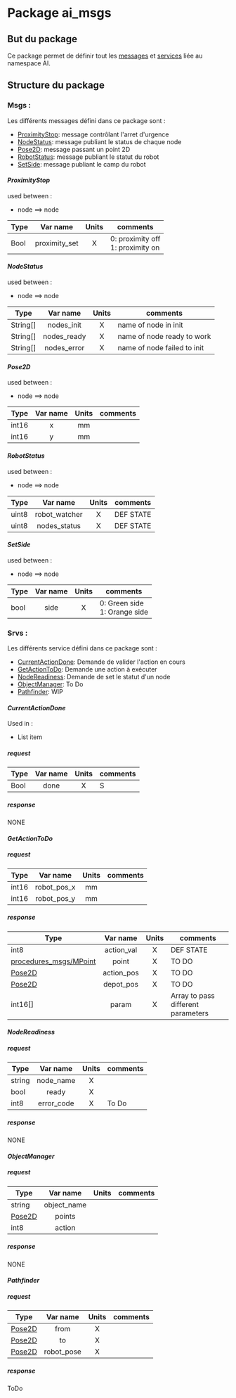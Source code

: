 # Package ai_msgs

## But du package
Ce package permet de définir tout les [messages](#Msgs) et [services](#Srvs) liée au namespace AI. 

## Structure du package

### Msgs : 
Les différents messages défini dans ce package sont : 

 - [ProximityStop](#ProximityStop): message contrôlant l'arret d'urgence
 - [NodeStatus](#NodeStatus): message publiant le status de chaque node
 - [Pose2D](#Pose2D): message passant un point 2D
 - [RobotStatus](#RobotStatus): message publiant le statut du robot
 - [SetSide](#SetSide): message publiant le camp du robot

#### *ProximityStop*
used between :

 - node ==> node

| Type | Var name | Units | comments |
|--|:--:|:--:|--|
| Bool | proximity_set | X | 0: proximity off <br> 1: proximity on |

#### *NodeStatus*
used between :

 - node ==> node

| Type | Var name | Units | comments |
|--|:--:|:--:|--|
| String[] | nodes_init | X | name of node in init |
| String[] | nodes_ready | X | name of node ready to work|
| String[] | nodes_error | X | name of node failed to init|
#### *Pose2D*
used between :

 - node ==> node

| Type | Var name | Units | comments |
|--|:--:|:--:|--|
| int16 | x | mm |  |
| int16 | y | mm |  |
#### *RobotStatus*
used between :

 - node ==> node

| Type | Var name | Units | comments |
|--|:--:|:--:|--|
| uint8 | robot_watcher | X | DEF STATE |
| uint8 | nodes_status | X | DEF STATE |
#### *SetSide*
used between :

 - node ==> node

| Type | Var name | Units | comments |
|--|:--:|:--:|--|
| bool | side | X | 0: Green side <br> 1: Orange side |

### Srvs : 

Les différents service défini dans ce package sont : 

 - [CurrentActionDone](#CurrentActionDone): Demande de valider l'action en cours
 - [GetActionToDo](#GetActionToDo): Demande une action à exécuter
 - [NodeReadiness](#NodeReadiness): Demande de set le statut d'un node
 - [ObjectManager](#ObjectManager): To Do
 - [Pathfinder](#Pathfinder): WIP

#### *CurrentActionDone*
Used in : 

 - List item

##### request
| Type | Var name | Units | comments |
|--|:--:|:--:|--|
| Bool | done | X | S |

##### response
NONE
#### *GetActionToDo*
##### request
| Type | Var name | Units | comments |
|--|:--:|:--:|--|
| int16 | robot_pos_x | mm |  |
| int16 | robot_pos_y | mm |  |

##### response
| Type | Var name | Units | comments |
|--|:--:|:--:|--|
| int8 | action_val | X | DEF STATE |
| [procedures_msgs/MPoint]() | point | X | TO DO |
| [Pose2D]() | action_pos | X | TO DO |
| [Pose2D]()| depot_pos | X | TO DO |
| int16[] | param | X | Array to pass different parameters |
#### *NodeReadiness*
##### request
| Type | Var name | Units | comments |
|--|:--:|:--:|--|
| string | node_name | X |  |
| bool | ready | X |  |
| int8 | error_code | X | To Do |
##### response
NONE
#### *ObjectManager*
##### request
| Type | Var name | Units | comments |
|--|:--:|:--:|--|
| string | object_name |  |  |
| [Pose2D](#Pose2D) | points |  |  |
| int8 | action |  |  |

##### response
NONE
#### *Pathfinder*
##### request
| Type | Var name | Units | comments |
|--|:--:|:--:|--|
| [Pose2D](#Pose2D) | from | X |  |
| [Pose2D](#Pose2D) | to | X |  |
| [Pose2D](#Pose2D) | robot_pose | X |  |

##### response
ToDo


